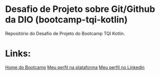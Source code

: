 # Desafio de Projeto sobre Git/Github da DIO (bootcamp-tqi-kotlin)
Repositório do Desafio de Projeto do Bootcamp TQI Kotlin.

# Links:
[Home do Bootcamp](https://web.dio.me/track/bootcamp-tqi-kotlin)
[Meu perfil na plataforma](https://web.dio.me/users/rayssonsavimondo_65281?tab=skills)
[Meu perfil no Linkedin](https://www.linkedin.com/in/raysson-savi-mondo-430079272/)
